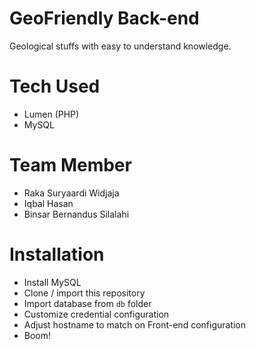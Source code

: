 # GeoFriendly Back-end
Geological stuffs with easy to understand knowledge.

# Tech Used
- Lumen (PHP)
- MySQL

# Team Member
- Raka Suryaardi Widjaja
- Iqbal Hasan
- Binsar Bernandus Silalahi

# Installation
- Install MySQL
- Clone / import this repository
- Import database from `db` folder
- Customize credential configuration
- Adjust hostname to match on Front-end configuration
- Boom!